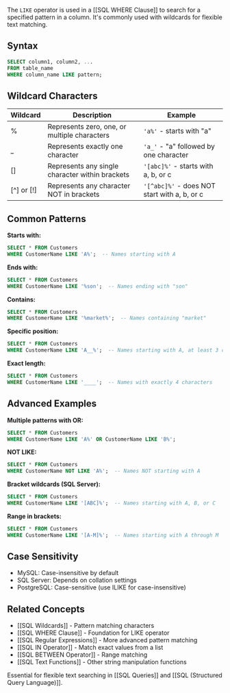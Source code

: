 The `LIKE` operator is used in a [[SQL WHERE Clause]] to search for a specified pattern in a column. It's commonly used with wildcards for flexible text matching.

## Syntax
```sql
SELECT column1, column2, ...
FROM table_name
WHERE column_name LIKE pattern;
```

## Wildcard Characters

| Wildcard | Description | Example |
|----------|-------------|---------|
| % | Represents zero, one, or multiple characters | `'a%'` - starts with "a" |
| _ | Represents exactly one character | `'a_'` - "a" followed by one character |
| [] | Represents any single character within brackets | `'[abc]%'` - starts with a, b, or c |
| [^] or [!] | Represents any character NOT in brackets | `'[^abc]%'` - does NOT start with a, b, or c |

## Common Patterns

**Starts with:**
```sql
SELECT * FROM Customers 
WHERE CustomerName LIKE 'A%';  -- Names starting with A
```

**Ends with:**
```sql
SELECT * FROM Customers 
WHERE CustomerName LIKE '%son';  -- Names ending with "son"
```

**Contains:**
```sql
SELECT * FROM Customers 
WHERE CustomerName LIKE '%market%';  -- Names containing "market"
```

**Specific position:**
```sql
SELECT * FROM Customers 
WHERE CustomerName LIKE 'A__%';  -- Names starting with A, at least 3 characters
```

**Exact length:**
```sql
SELECT * FROM Customers 
WHERE CustomerName LIKE '____';  -- Names with exactly 4 characters
```

## Advanced Examples

**Multiple patterns with OR:**
```sql
SELECT * FROM Customers 
WHERE CustomerName LIKE 'A%' OR CustomerName LIKE 'B%';
```

**NOT LIKE:**
```sql
SELECT * FROM Customers 
WHERE CustomerName NOT LIKE 'A%';  -- Names NOT starting with A
```

**Bracket wildcards (SQL Server):**
```sql
SELECT * FROM Customers 
WHERE CustomerName LIKE '[ABC]%';  -- Names starting with A, B, or C
```

**Range in brackets:**
```sql
SELECT * FROM Customers 
WHERE CustomerName LIKE '[A-M]%';  -- Names starting with A through M
```

## Case Sensitivity
- MySQL: Case-insensitive by default
- SQL Server: Depends on collation settings
- PostgreSQL: Case-sensitive (use ILIKE for case-insensitive)

## Related Concepts
- [[SQL Wildcards]] - Pattern matching characters
- [[SQL WHERE Clause]] - Foundation for LIKE operator
- [[SQL Regular Expressions]] - More advanced pattern matching
- [[SQL IN Operator]] - Match exact values from a list
- [[SQL BETWEEN Operator]] - Range matching
- [[SQL Text Functions]] - Other string manipulation functions

Essential for flexible text searching in [[SQL Queries]] and [[SQL (Structured Query Language)]].
